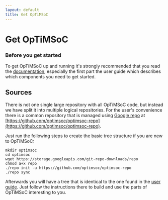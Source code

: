 ```yaml
---
layout: default
title: Get OpTiMSoC
---
```


# Get OpTiMSoC

<div class="panel panel-danger">
  <div class="panel-heading">
    <h3 class="panel-title">Before you get started</h3>
  </div>
  <div class="panel-body">
    To get OpTiMSoC up and running it's strongly recommended that you read the <a href="/docs">documentation</a>, especially the first part the user guide which describes which components you need to get started.
  </div>
</div>

## Sources

There is not one single large repository with all OpTiMSoC code, but
instead we have split it into multiple logical repositories. For the
user's convenience there is a common repository that is managed using
[Google repo](https://code.google.com/p/git-repo/) at
[https://github.com/optimsoc/optimsoc-repo](https://github.com/optimsoc/optimsoc-repo).

Just run the following steps to create the basic tree structure if you
are new to OpTiMSoC:

    mkdir optimsoc
    cd optimsoc
    wget https://storage.googleapis.com/git-repo-downloads/repo
    chmod a+x repo
    ./repo init -u https://github.com/optimsoc/optimsoc-repo
    ./repo sync

Afterwards you will have a tree that is identical to the one found in
the [user guide](/docs/index.html). Just follow the instructions there
to build and use the parts of OpTiMSoC interesting to you.
